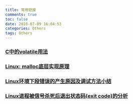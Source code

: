 ```yaml
---
title: 常用链接
comments: true
toc: false
date: 2018-07-09 16:04:53
categories: Others
tags: Others
---
```


### [C中的volatile用法](https://www.cnblogs.com/reality-soul/p/6140192.html)

### [Linux: malloc底层实现原理](https://blog.csdn.net/mmshixing/article/details/51679571)

### [Linux环境下段错误的产生原因及调试方法小结](https://blog.csdn.net/yuzeze/article/details/53144072)

### [Linux进程被信号杀死后退出状态码(exit code)的分析](https://blog.csdn.net/halfclear/article/details/72783900)
